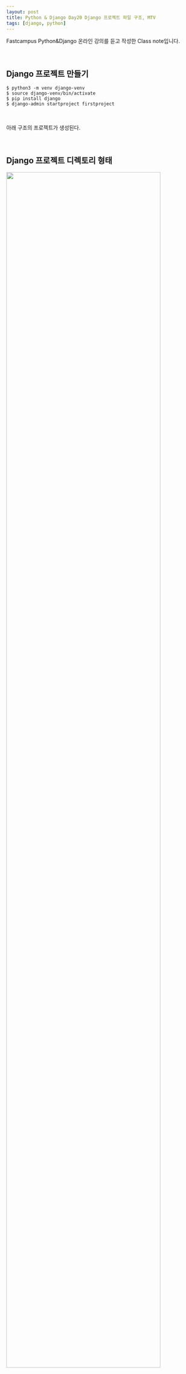 ```yaml
---
layout: post
title: Python & Django Day20 Django 프로젝트 파일 구조, MTV
tags: [django, python]
---
```


 Fastcampus Python&Django 온라인 강의를 듣고 작성한 Class note입니다.

<br>



## Django 프로젝트 만들기

```
$ python3 -m venv django-venv
$ source django-venv/bin/activate
$ pip install django
$ django-admin startproject firstproject
```

<br>

아래 구조의 프로젝트가 생성된다.

<br>

## Django 프로젝트 디렉토리 형태

<img src="https://raw.githubusercontent.com/lovesignal/img/master/programming/django/django_project.png" width="90%">

<br>

### manage.py

다양한 명령어를 수행시켜주는 매개체 역할을 한다.

<br>

### ______init______.py

파이썬 모듈로써 동작을 할 수 있다.

<br>

### settings.py

여러 설정들을 기억해 두는 파일.

<br>

### wigs.py

웹서버에 배포를 할때 설정파일들을 연결시켜주는 파이썬 파일.

<br><br>

## Django 앱 추가해보기

```
source ../django-env/bin/activate    # 가상환경 실행
python3 manage.py startapp myapp     # myapp 자리에 앱 이름 넣으면 됨
```

<img src="https://raw.githubusercontent.com/lovesignal/img/master/programming/django/django_myapp.png" width="90%">

<br><br>

## Django MTV

### Model

데이터 베이스 관리

### Template

사용자가 보는 화면(HTML, CSS 등)

### View

화면을 구성 통제. 데이터베이스와 템플릿을 연결

